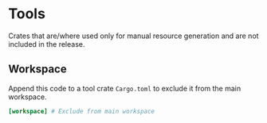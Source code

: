 # Tools

Crates that are/where used only for manual resource generation and are not included in the release.

## Workspace

Append this code to a tool crate `Cargo.toml` to exclude it from the main workspace.

```toml
[workspace] # Exclude from main workspace
```